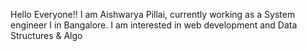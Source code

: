 Hello Everyone!! I am Aishwarya Pillai, currently working as a System engineer I in Bangalore. I am interested in web development and Data Structures & Algo

